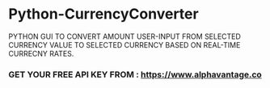 # Python-CurrencyConverter
PYTHON GUI TO CONVERT AMOUNT USER-INPUT FROM SELECTED CURRENCY VALUE TO SELECTED CURRENCY BASED ON REAL-TIME CURRECNY RATES.

### GET YOUR FREE API KEY FROM : https://www.alphavantage.co
